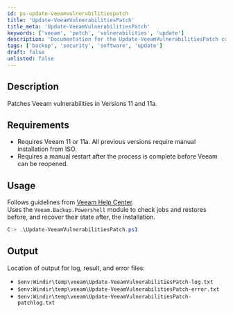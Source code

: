 ```yaml
---
id: ps-update-veeamvulnerabilitiespatch
title: 'Update-VeeamVulnerabilitiesPatch'
title_meta: 'Update-VeeamVulnerabilitiesPatch'
keywords: ['veeam', 'patch', 'vulnerabilities', 'update']
description: 'Documentation for the Update-VeeamVulnerabilitiesPatch command to patch Veeam vulnerabilities in Versions 11 and 11a.'
tags: ['backup', 'security', 'software', 'update']
draft: false
unlisted: false
---
```


## Description
Patches Veeam vulnerabilities in Versions 11 and 11a.

## Requirements
- Requires Veeam 11 or 11a. All previous versions require manual installation from ISO.
- Requires a manual restart after the process is complete before Veeam can be reopened.

## Usage
Follows guidelines from [Veeam Help Center](https://helpcenter.veeam.com/docs/backup/vsphere/update_unattended.html?ver=110).  
Uses the `Veeam.Backup.Powershell` module to check jobs and restores before, and recover their state after, the installation.

```powershell
C:> .\Update-VeeamVulnerabilitiesPatch.ps1
```

## Output
Location of output for log, result, and error files:

- `$env:Windir\temp\veeam\Update-VeeamVulnerabilitiesPatch-log.txt`
- `$env:Windir\temp\veeam\Update-VeeamVulnerabilitiesPatch-error.txt`
- `$env:Windir\temp\veeam\Update-VeeamVulnerabilitiesPatch-patchlog.txt`



